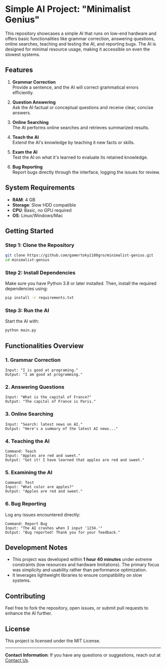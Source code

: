 # Simple AI Project: **"Minimalist Genius"**

This repository showcases a simple AI that runs on low-end hardware and offers basic functionalities like grammar correction, answering questions, online searches, teaching and testing the AI, and reporting bugs. The AI is designed for minimal resource usage, making it accessible on even the slowest systems.

## **Features**
1. **Grammar Correction**  
   Provide a sentence, and the AI will correct grammatical errors efficiently.
   
2. **Question Answering**  
   Ask the AI factual or conceptual questions and receive clear, concise answers.

3. **Online Searching**  
   The AI performs online searches and retrieves summarized results.

4. **Teach the AI**  
   Extend the AI's knowledge by teaching it new facts or skills.

5. **Exam the AI**  
   Test the AI on what it's learned to evaluate its retained knowledge.

6. **Bug Reporting**  
   Report bugs directly through the interface, logging the issues for review.

## **System Requirements**
- **RAM**: 4 GB  
- **Storage**: Slow HDD compatible  
- **CPU**: Basic, no GPU required  
- **OS**: Linux/Windows/Mac  

## **Getting Started**

### **Step 1: Clone the Repository**
```bash
git clone https://github.com/gamertoky1188gro/minimalist-genius.git
cd minimalist-genius
```

### **Step 2: Install Dependencies**
Make sure you have Python 3.8 or later installed. Then, install the required dependencies using:
```bash
pip install -r requirements.txt
```

### **Step 3: Run the AI**
Start the AI with:
```bash
python main.py
```

## **Functionalities Overview**

### **1. Grammar Correction**
```text
Input: "I is good at programing."
Output: "I am good at programming."
```

### **2. Answering Questions**
```text
Input: "What is the capital of France?"
Output: "The capital of France is Paris."
```

### **3. Online Searching**
```text
Input: "Search: latest news on AI."
Output: "Here's a summary of the latest AI news..."
```

### **4. Teaching the AI**
```text
Command: Teach
Input: "Apples are red and sweet."
Output: "Got it! I have learned that apples are red and sweet."
```

### **5. Examining the AI**
```text
Command: Test
Input: "What color are apples?"
Output: "Apples are red and sweet."
```

### **6. Bug Reporting**
Log any issues encountered directly:
```text
Command: Report Bug
Input: "The AI crashes when I input '1234.'"
Output: "Bug reported! Thank you for your feedback."
```

## **Development Notes**
- This project was developed within **1 hour 40 minutes** under extreme constraints (low resources and hardware limitations). The primary focus was simplicity and usability rather than performance optimization.
- It leverages lightweight libraries to ensure compatibility on slow systems.

## **Contributing**
Feel free to fork the repository, open issues, or submit pull requests to enhance the AI further.

## **License**
This project is licensed under the MIT License.

---

**Contact Information**: If you have any questions or suggestions, reach out at [Contact Us](mailto:tokyintelligentgamer@gmail.com).
